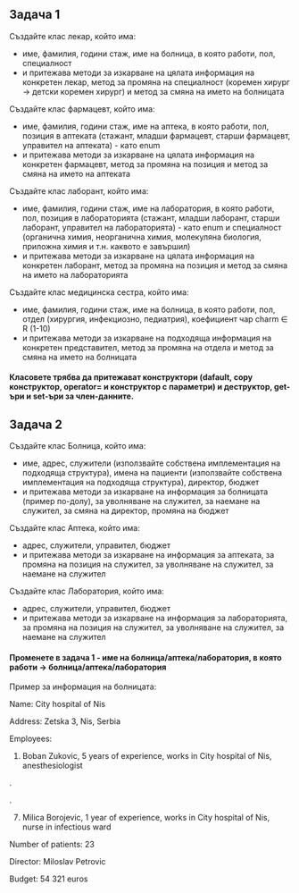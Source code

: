## **Задача 1**

Създайте клас лекар, който има:
- име, фамилия, години стаж, име на болница, в която работи, пол, специалност
- и притежава методи за изкарване на цялата информация на конкретен лекар, метод за промяна на специалност (коремен хирург -> детски коремен хирург) и метод за смяна на името на болницата

Създайте клас фармацевт, който има:
- име, фамилия, години стаж, име на аптека, в която работи, пол, позиция в аптеката (стажант, младши фармацевт, старши фармацевт, управител на аптеката) - като enum
- и притежава методи за изкарване на цялата информация на конкретен фармацевт, метод за промяна на позиция и метод за смяна на името на аптеката

Създайте клас лаборант, който има:
- име, фамилия, години стаж, име на лаборатория, в която работи, пол, позиция в лабораторията (стажант, младши лаборант, старши лаборант, управител на лабораторията) - като enum и специалност (органична химия, неорганична химия, молекуляна биология, приложна химия и т.н. каквото е завършил)
- и притежава методи за изкарване на цялата информация на конкретен лаборант, метод за промяна на позиция и метод за смяна на името на лабораторията

Създайте клас медицинска сестра, който има:
- име, фамилия, години стаж, име на болница, в която работи, пол, отдел (хирургия, инфекциозно, педиатрия), коефициент чар charm &isin; R (1-10)
- и притежава методи за изкарване на подходяща информация на конкретен представител, метод за промяна на отдела и метод за смяна на името на болницата

#### Класовете трябва да притежават конструктори (dafault, copy конструктор, operator= и конструктор с параметри) и деструктор, get-ъри и set-ъри за член-данните.

## **Задача 2**

Създайте клас Болница, който има:
- име, адрес, служители (използвайте собствена имплементация на подходяща структура), имена на пациенти (използвайте собствена имплементация на подходяща структура), директор, бюджет
- и притежава методи за изкарване на информация за болницата (пример по-долу), за уволняване на служител, за наемане на служител, за смяна на директор, промяна на бюджет

Създайте клас Аптека, който има:
- адрес, служители, управител, бюджет
- и притежава методи за изкарване на информация за аптеката, за промяна на позиция на служител, за уволняване на служител, за наемане на служител

Създайте клас Лаборатория, който има:
- адрес, служители, управител, бюджет
- и притежава методи за изкарване на информация за лабораторията, за промяна на позиция на служител, за уволняване на служител, за наемане на служител


#### Променете в задача 1 - име на болница/аптека/лаборатория, в която работи -> болница/аптека/лаборатория

Пример за информация на болницата:

Name: City hospital of Nis

Address: Zetska 3, Nis, Serbia

Employees:

  1. Boban Zukovic, 5 years of experience, works in City hospital of Nis, anesthesiologist

  .

  .

  7. Milica Borojevic, 1 year of experience, works in City hospital of Nis, nurse in infectious ward

Number of patients: 23

Director: Miloslav Petrovic

Budget: 54 321 euros

